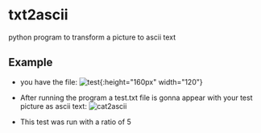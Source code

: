 # txt2ascii
python program to transform a picture to ascii text

## Example 

* you have the file:
![test](https://github.com/Matzedragon/txt2ascii/blob/master/test.jpg){:height="160px" width="120"}
* After running the program a test.txt file is gonna appear with your test picture as ascii text: 
![cat2ascii](https://i.imgur.com/4QDToGj.png)

* This test was run with a ratio of 5
